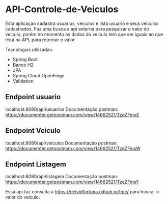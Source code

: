 # API-Controle-de-Veiculos

Esta aplicaçao cadastra usuarios, veiculos e lista usuario e seus veiculos cadastrados. Faz uma busca a api externa para pesquisar o valor do veiculo, porém no momento os dados do veiculo tem que ser iguais ao que está na API, para retornar o valor. 

Tecnologias utilizadas:

* Spring Boot
* Banco H2
* JPA
* Spring Cloud OpenFeign
* Validation

## Endpoint usuario
localhost:8080/api/usuarios
Documentação postman: https://documenter.getpostman.com/view/14662521/TzeZFmoE

## Endpoint Veiculo
localhost:8080/api/veiculos
Documentação postman: https://documenter.getpostman.com/view/14662521/TzeZFmsW

## Endpoint Listagem
localhost:8080/api/listagem
Documentação postman: https://documenter.getpostman.com/view/14662521/TzeZFmsY

Essa api faz consulta a https://deividfortuna.github.io/fipe/ para buscar o valor do veiculo. 

